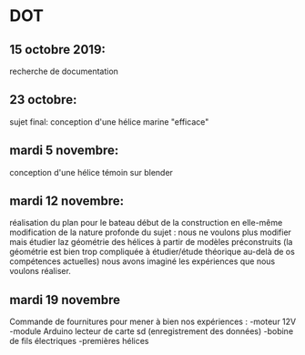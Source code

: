 # DOT

## 15 octobre 2019:
recherche de documentation

## 23 octobre:
sujet final: conception d'une hélice marine "efficace"

## mardi 5 novembre:
conception d'une hélice témoin sur blender

## mardi 12 novembre:
réalisation du plan pour le bateau
début de la construction en elle-même
modification de la nature profonde du sujet : nous ne voulons plus modifier mais étudier laz géométrie des hélices à partir de modèles préconstruits (la géométrie est bien trop compliquée à étudier/étude théorique au-delà de os compétences actuelles)
nous avons imaginé les expériences que nous voulons réaliser.

## mardi 19 novembre
Commande de fournitures pour mener à bien nos expériences : 
-moteur 12V
-module Arduino lecteur de carte sd (enregistrement des données)
-bobine de fils électriques
-premières hélices









